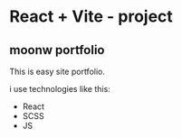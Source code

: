 # React + Vite - project

## moonw portfolio

This is easy site portfolio.

i use technologies like this:

- React
- SCSS
- JS
